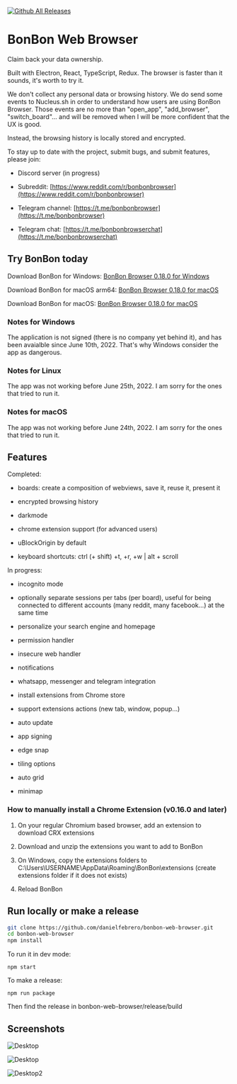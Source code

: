 [![Github All Releases](https://img.shields.io/github/downloads/danielfebrero/bonbon-web-browser/total.svg)]()

# BonBon Web Browser

Claim back your data ownership.

Built with Electron, React, TypeScript, Redux. The browser is faster than it sounds, it's worth to try it.

We don't collect any personal data or browsing history. We do send some events to Nucleus.sh in order to understand how users are using BonBon Browser. Those events are no more than "open_app", "add_browser", "switch_board"... and will be removed when I will be more confident that the UX is good.

Instead, the browsing history is locally stored and encrypted.

To stay up to date with the project, submit bugs, and submit features, please join:

- Discord server (in progress)

- Subreddit: [https://www.reddit.com/r/bonbonbrowser](https://www.reddit.com/r/bonbonbrowser)

- Telegram channel: [https://t.me/bonbonbrowser](https://t.me/bonbonbrowser)

- Telegram chat: [https://t.me/bonbonbrowserchat](https://t.me/bonbonbrowserchat)

## Try BonBon today

Download BonBon for Windows: [BonBon Browser 0.18.0 for Windows](https://github.com/danielfebrero/bonbon-web-browser/releases/download/0.18.0/BonBon.Setup.0.18.0.exe)

Download BonBon for macOS arm64: [BonBon Browser 0.18.0 for macOS](https://github.com/danielfebrero/bonbon-web-browser/releases/download/0.18.0/BonBon-0.18.0-arm64.2.dmg)

Download BonBon for macOS: [BonBon Browser 0.18.0 for macOS](https://github.com/danielfebrero/bonbon-web-browser/releases/download/0.18.0/BonBon-0.18.0.2.dmg)

### Notes for Windows

The application is not signed (there is no company yet behind it), and has been avaialble since June 10th, 2022. That's why Windows consider the app as dangerous.

### Notes for Linux

The app was not working before June 25th, 2022. I am sorry for the ones that tried to run it.

### Notes for macOS

The app was not working before June 24th, 2022. I am sorry for the ones that tried to run it.

## Features

Completed:

- boards: create a composition of webviews, save it, reuse it, present it

- encrypted browsing history

- darkmode

- chrome extension support (for advanced users)

- uBlockOrigin by default

- keyboard shortcuts: ctrl (+ shift) +t, +r, +w | alt + scroll

In progress:

- incognito mode

- optionally separate sessions per tabs (per board), useful for being connected to different accounts (many reddit, many facebook...) at the same time

- personalize your search engine and homepage

- permission handler

- insecure web handler

- notifications

- whatsapp, messenger and telegram integration

- install extensions from Chrome store

- support extensions actions (new tab, window, popup...)

- auto update

- app signing

- edge snap

- tiling options

- auto grid

- minimap

### How to manually install a Chrome Extension (v0.16.0 and later)

1. On your regular Chromium based browser, add an extension to download CRX extensions

2. Download and unzip the extensions you want to add to BonBon

3. On Windows, copy the extensions folders to C:\Users\USERNAME\AppData\Roaming\BonBon\extensions (create extensions folder if it does not exists)

4. Reload BonBon

## Run locally or make a release

```bash
git clone https://github.com/danielfebrero/bonbon-web-browser.git
cd bonbon-web-browser
npm install
```

To run it in dev mode:

```
npm start
```

To make a release:

```
npm run package
```

Then find the release in bonbon-web-browser/release/build

## Screenshots

![Desktop](https://media.giphy.com/media/gbSdr8VkxappmBCoJq/giphy.gif)

![Desktop](https://github.com/danielfebrero/bonbon-web-browser/blob/master/images/desktop3.PNG)

![Desktop2](https://github.com/danielfebrero/bonbon-web-browser/blob/master/images/desktop4.PNG)
